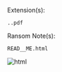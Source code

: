 Extension(s): 
```
..pdf
```
Ransom Note(s): 
```
READ__ME.html
```
![html](https://github.com/user-attachments/assets/cb2f63f9-9d9b-4dc9-a7b0-6a35fe97c3a3)
